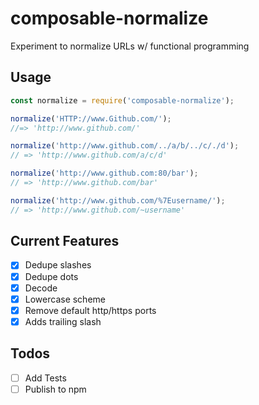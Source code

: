 # composable-normalize
Experiment  to normalize URLs w/ functional programming

## Usage

```js
const normalize = require('composable-normalize');

normalize('HTTP://www.Github.com/');
//=> 'http://www.github.com/'

normalize('http://www.github.com/../a/b/../c/./d');
// => 'http://www.github.com/a/c/d'

normalize('http://www.github.com:80/bar');
// => 'http://www.github.com/bar'

normalize('http://www.github.com/%7Eusername/');
// => 'http://www.github.com/~username'
```

## Current Features

- [x] Dedupe slashes
- [x] Dedupe dots
- [x] Decode
- [x] Lowercase scheme
- [x] Remove default http/https ports
- [x] Adds trailing slash

## Todos
- [ ] Add Tests
- [ ] Publish to npm

